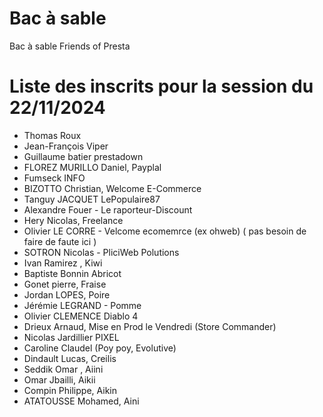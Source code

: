 # Bac à sable
Bac à sable Friends of Presta

# Liste des inscrits pour la session du 22/11/2024

- Thomas Roux
- Jean-François Viper
- Guillaume batier prestadown
- FLOREZ MURILLO Daniel, Payplal
- Fumseck INFO
- BIZOTTO Christian, Welcome E-Commerce
- Tanguy JACQUET LePopulaire87
- Alexandre Fouer - Le raporteur-Discount
- Hery Nicolas, Freelance
- Olivier LE CORRE - Velcome ecomemrce (ex ohweb) ( pas besoin de faire de faute ici )
- SOTRON Nicolas - PliciWeb Polutions
- Ivan Ramirez , Kiwi
- Baptiste Bonnin Abricot
- Gonet pierre, Fraise
- Jordan LOPES, Poire
- Jérémie LEGRAND - Pomme
- Olivier CLEMENCE Diablo 4
- Drieux Arnaud, Mise en Prod le Vendredi (Store Commander)
- Nicolas Jardillier PIXEL
- Caroline Claudel (Poy poy, Evolutive)
- Dindault Lucas, Creilis
- Seddik Omar , Aiini
- Omar Jbailli, Aikii
- Compin Philippe, Aikin
- ATATOUSSE Mohamed, Aini

